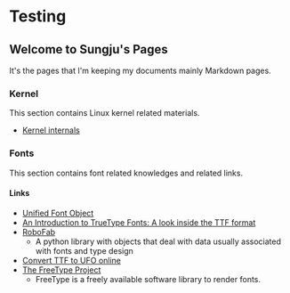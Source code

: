 # Testing
## Welcome to Sungju's Pages

It's the pages that I'm keeping my documents mainly Markdown pages.

### Kernel

This section contains Linux kernel related materials.

- [Kernel internals](https://sungju.github.io/kernel/internals/index)


### Fonts

This section contains font related knowledges and related links.

#### Links

- [Unified Font Object](http://unifiedfontobject.org)
- [An Introduction to TrueType Fonts: A look inside the TTF format](http://scripts.sil.org/cms/scripts/page.php?site_id=nrsi&id=iws-chapter08)
- [RoboFab](https://github.com/robofab-developers/robofab)
  - A python library with objects that deal with data usually associated with fonts and type design
- [Convert TTF to UFO online](https://convertio.co/ttf-ufo/)
- [The FreeType Project](https://www.freetype.org/)
  - FreeType is a freely available software library to render fonts.
